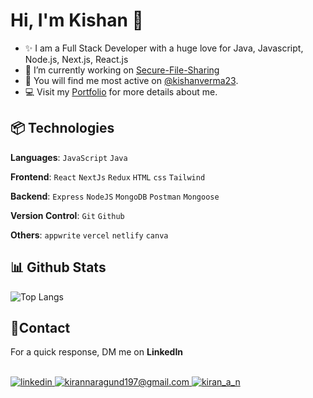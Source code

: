

<!--Header Name-->
# Hi, I'm Kishan 👋

<!--Start Intro-->               
- ✨ I am a Full Stack Developer with a huge love for Java, Javascript, Node.js, Next.js, React.js
- 🔭 I’m currently working on [Secure-File-Sharing](https://github.com/kishanV2321/secure-file-sharing)
- 🔎 You will find me most active on [@kishanverma23](https://www.linkedin.com/in/kishanverma23/).
- 💻 Visit my [Portfolio](https://github.com/kishanV2321) for more details about me.
<!--End Intro-->


<!--Languages and Tools Section-->       
<h2 align="left">📦 Technologies</h2> 
<p align="left">
<!-- <img width="500px"  src="https://skillicons.dev/icons?i=js,react,redux,tailwind,nodejs,express,mongo,mysql,html,css,appwrite,git,vscode,postman&perline=10"  /> -->

**Languages**:
```JavaScript```
```Java```

**Frontend**:
```React```
```NextJs```
```Redux```
```HTML```
```css```
```Tailwind```

**Backend**:
```Express```
```NodeJS```
```MongoDB```
```Postman```
```Mongoose```

**Version Control**:
```Git```
```Github```

**Others**:
```appwrite```
```vercel```
```netlify```
```canva```
</p>

<!--Github stats Table--> 
<h2 align="left">📊 Github Stats</h2>
<img align="center" src="https://github-readme-stats.vercel.app/api/top-langs/?username=kishanV2321&theme=nightowl&hide_border=false&include_all_commits=false&count_private=true&layout=compact" alt="Top Langs" />


<!--Contact Section--> 

<h2 align="left">🤝Contact</h2>
<p>For a quick response, DM me on <strong>LinkedIn</strong></p>
<br />

<div align="left">
 <a href="https://www.linkedin.com/in/kishanverma23/" target="_blank">
<img src=https://img.shields.io/badge/linkedin-%231E77B5.svg?&style=for-the-badge&logo=linkedin&logoColor=white alt=linkedin style="margin-bottom: 5px;" />
</a>
  
<a href="mailto:kv230801@gmail.com" target="_blank">
<img src="https://img.shields.io/badge/Gmail-D14836?style=for-the-badge&logo=gmail&logoColor=white" alt=kirannaragund197@gmail.com mail style="margin-bottom: 5px;" />
</a>

<a href="https://www.instagram.com/kv.kishan23/" target="_blank">
<img src=https://img.shields.io/badge/Instagram-E4405F?style=for-the-badge&logo=instagram&logoColor=white alt=kiran_a_n Instagram style="margin-bottom: 5px;" />
</a>

</div>

